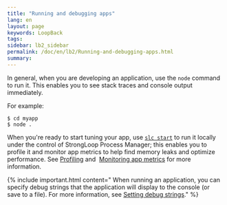 ```yaml
---
title: "Running and debugging apps"
lang: en
layout: page
keywords: LoopBack
tags:
sidebar: lb2_sidebar
permalink: /doc/en/lb2/Running-and-debugging-apps.html
summary:
---
```


In general, when you are developing an application, use the `node` command to run it.
This enables you to see stack traces and console output immediately.

For example:

```shell
$ cd myapp
$ node .
```

When you're ready to start tuning your app, use [`slc start`](https://docs.strongloop.com/display/NODE/slc-start) to run it locally under
the control of StrongLoop Process Manager; this enables you to profile it and monitor app metrics to help find memory leaks and optimize performance.
See [Profiling](https://docs.strongloop.com/display/SLC/Profiling) and 
[Monitoring app metrics](https://docs.strongloop.com/display/SLC/Monitoring-app-metrics) for more information.

{% include important.html content="
When running an application, you can specify debug strings that the application will display to the console (or save to a file).  For more information, see [Setting debug strings](Setting-debug-strings.html)." %}
